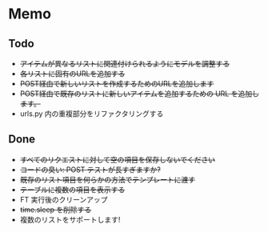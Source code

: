 # Memo

## Todo

* ~~アイテムが異なるリストに関連付けられるようにモデルを調整する~~
* ~~各リストに固有のURLを追加する~~
* ~~POST経由で新しいリストを作成するためのURLを追加します~~
* ~~POST経由で既存のリストに新しいアイテムを追加するための URL を追加します。~~
* urls.py 内の重複部分をリファクタリングする

## Done

* ~~すべてのリクエストに対して空の項目を保存しないでください~~
* ~~コードの臭い: POST テストが長すぎますか?~~
* ~~既存のリスト項目を何らかの方法でテンプレートに渡す~~
* ~~テーブルに複数の項目を表示する~~
* FT 実行後のクリーンアップ
* ~~time.sleep を削除する~~
* 複数のリストをサポートします!
